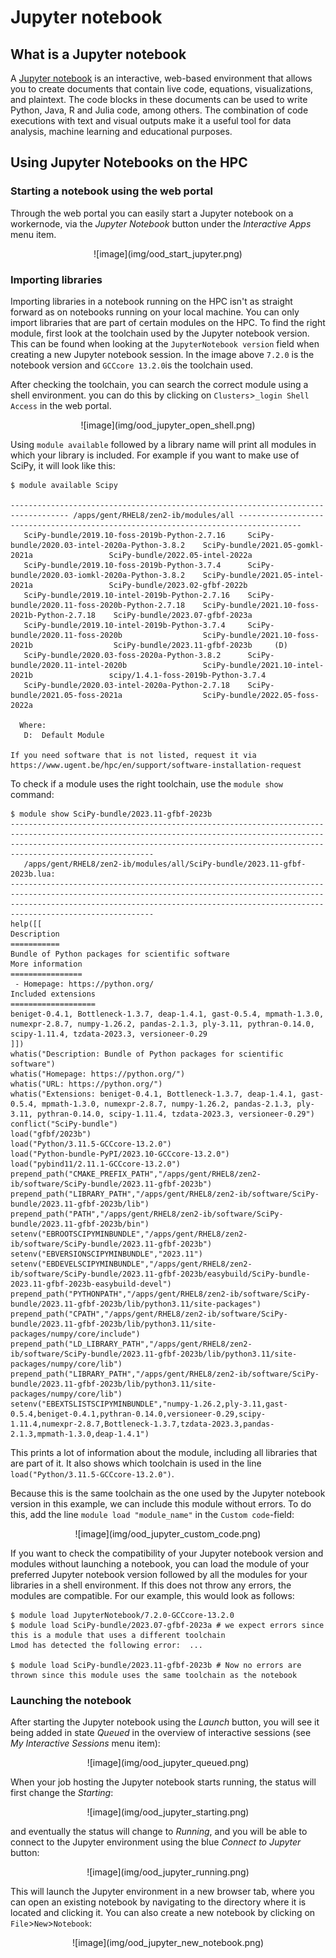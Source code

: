 # Jupyter notebook

## What is a Jupyter notebook

A [Jupyter notebook](https://jupyter.org/) is an interactive, web-based environment that allows you to create documents that contain live code, equations, visualizations, and plaintext. The code blocks in these documents can be used to write Python, Java, R and Julia code, among others. The combination of code executions with text and visual outputs make it a useful tool for data analysis, machine learning and educational purposes.

## Using Jupyter Notebooks on the HPC

### Starting a notebook using the web portal

Through the web portal you can easily start a Jupyter notebook on a workernode, via the *Jupyter Notebook* button under the *Interactive Apps* menu item.

<center>
![image](img/ood_start_jupyter.png)
</center>

### Importing libraries

Importing libraries in a notebook running on the HPC isn't as straight forward as on notebooks running on your local machine. You can only import libraries that are part of certain modules on the HPC. To find the right module, first look at the toolchain used by the Jupyter notebook version. This can be found when looking at the `JupyterNotebook version` field when creating a new Jupyter notebook session. In the image above `7.2.0` is the notebook version and `GCCcore 13.2.0`is the toolchain used.

After checking the toolchain, you can search the correct module using a shell environment. you can do this by clicking on `Clusters`>`_login Shell Access` in the web portal.

<center>
![image](img/ood_jupyter_open_shell.png)
</center>

Using `module available` followed by a library name will print all modules in which your library is included. For example if you want to make use of SciPy, it will look like this:

```shell 
$ module available Scipy

----------------------------------------------------------------------------------- /apps/gent/RHEL8/zen2-ib/modules/all ------------------------------------------------------------------------------------
   SciPy-bundle/2019.10-foss-2019b-Python-2.7.16     SciPy-bundle/2020.03-intel-2020a-Python-3.8.2    SciPy-bundle/2021.05-gomkl-2021a                 SciPy-bundle/2022.05-intel-2022a
   SciPy-bundle/2019.10-foss-2019b-Python-3.7.4      SciPy-bundle/2020.03-iomkl-2020a-Python-3.8.2    SciPy-bundle/2021.05-intel-2021a                 SciPy-bundle/2023.02-gfbf-2022b
   SciPy-bundle/2019.10-intel-2019b-Python-2.7.16    SciPy-bundle/2020.11-foss-2020b-Python-2.7.18    SciPy-bundle/2021.10-foss-2021b-Python-2.7.18    SciPy-bundle/2023.07-gfbf-2023a
   SciPy-bundle/2019.10-intel-2019b-Python-3.7.4     SciPy-bundle/2020.11-foss-2020b                  SciPy-bundle/2021.10-foss-2021b                  SciPy-bundle/2023.11-gfbf-2023b     (D)
   SciPy-bundle/2020.03-foss-2020a-Python-3.8.2      SciPy-bundle/2020.11-intel-2020b                 SciPy-bundle/2021.10-intel-2021b                 scipy/1.4.1-foss-2019b-Python-3.7.4
   SciPy-bundle/2020.03-intel-2020a-Python-2.7.18    SciPy-bundle/2021.05-foss-2021a                  SciPy-bundle/2022.05-foss-2022a

  Where:
   D:  Default Module

If you need software that is not listed, request it via https://www.ugent.be/hpc/en/support/software-installation-request
```

To check if a module uses the right toolchain, use the `module show` command:

```shell
$ module show SciPy-bundle/2023.11-gfbf-2023b
--------------------------------------------------------------------------------------------------------------------------------------------------------------------------------------------------------------------------------------------------
   /apps/gent/RHEL8/zen2-ib/modules/all/SciPy-bundle/2023.11-gfbf-2023b.lua:
--------------------------------------------------------------------------------------------------------------------------------------------------------------------------------------------------------------------------------------------------
help([[
Description
===========
Bundle of Python packages for scientific software
More information
================
 - Homepage: https://python.org/
Included extensions
===================
beniget-0.4.1, Bottleneck-1.3.7, deap-1.4.1, gast-0.5.4, mpmath-1.3.0,
numexpr-2.8.7, numpy-1.26.2, pandas-2.1.3, ply-3.11, pythran-0.14.0,
scipy-1.11.4, tzdata-2023.3, versioneer-0.29
]])
whatis("Description: Bundle of Python packages for scientific software")
whatis("Homepage: https://python.org/")
whatis("URL: https://python.org/")
whatis("Extensions: beniget-0.4.1, Bottleneck-1.3.7, deap-1.4.1, gast-0.5.4, mpmath-1.3.0, numexpr-2.8.7, numpy-1.26.2, pandas-2.1.3, ply-3.11, pythran-0.14.0, scipy-1.11.4, tzdata-2023.3, versioneer-0.29")
conflict("SciPy-bundle")
load("gfbf/2023b")
load("Python/3.11.5-GCCcore-13.2.0")
load("Python-bundle-PyPI/2023.10-GCCcore-13.2.0")
load("pybind11/2.11.1-GCCcore-13.2.0")
prepend_path("CMAKE_PREFIX_PATH","/apps/gent/RHEL8/zen2-ib/software/SciPy-bundle/2023.11-gfbf-2023b")
prepend_path("LIBRARY_PATH","/apps/gent/RHEL8/zen2-ib/software/SciPy-bundle/2023.11-gfbf-2023b/lib")
prepend_path("PATH","/apps/gent/RHEL8/zen2-ib/software/SciPy-bundle/2023.11-gfbf-2023b/bin")
setenv("EBROOTSCIPYMINBUNDLE","/apps/gent/RHEL8/zen2-ib/software/SciPy-bundle/2023.11-gfbf-2023b")
setenv("EBVERSIONSCIPYMINBUNDLE","2023.11")
setenv("EBDEVELSCIPYMINBUNDLE","/apps/gent/RHEL8/zen2-ib/software/SciPy-bundle/2023.11-gfbf-2023b/easybuild/SciPy-bundle-2023.11-gfbf-2023b-easybuild-devel")
prepend_path("PYTHONPATH","/apps/gent/RHEL8/zen2-ib/software/SciPy-bundle/2023.11-gfbf-2023b/lib/python3.11/site-packages")
prepend_path("CPATH","/apps/gent/RHEL8/zen2-ib/software/SciPy-bundle/2023.11-gfbf-2023b/lib/python3.11/site-packages/numpy/core/include")
prepend_path("LD_LIBRARY_PATH","/apps/gent/RHEL8/zen2-ib/software/SciPy-bundle/2023.11-gfbf-2023b/lib/python3.11/site-packages/numpy/core/lib")
prepend_path("LIBRARY_PATH","/apps/gent/RHEL8/zen2-ib/software/SciPy-bundle/2023.11-gfbf-2023b/lib/python3.11/site-packages/numpy/core/lib")
setenv("EBEXTSLISTSCIPYMINBUNDLE","numpy-1.26.2,ply-3.11,gast-0.5.4,beniget-0.4.1,pythran-0.14.0,versioneer-0.29,scipy-1.11.4,numexpr-2.8.7,Bottleneck-1.3.7,tzdata-2023.3,pandas-2.1.3,mpmath-1.3.0,deap-1.4.1")
```
This prints a lot of information about the module, including all libraries that are part of it. It also shows which toolchain is used in the line `load("Python/3.11.5-GCCcore-13.2.0")`.

Because this is the same toolchain as the one used by the Jupyter notebook version in this example, we can include this module without errors. To do this, add the line `module load "module_name"` in the `Custom code`-field:

<center>
![image](img/ood_jupyter_custom_code.png)
</center>

If you want to check the compatibility of your Jupyter notebook version and modules without launching a notebook, you can load the module of your preferred Jupyter notebook version followed by all the modules for your libraries in a shell environment. If this does not throw any errors, the modules are compatible. For our example, this would look as follows:

```shell
$ module load JupyterNotebook/7.2.0-GCCcore-13.2.0
$ module load SciPy-bundle/2023.07-gfbf-2023a # we expect errors since this is a module that uses a different toolchain
Lmod has detected the following error:  ...

$ module load SciPy-bundle/2023.11-gfbf-2023b # Now no errors are thrown since this module uses the same toolchain as the notebook
```

### Launching the notebook

After starting the Jupyter notebook using the *Launch* button, you will see it being added in state *Queued* in the overview of interactive sessions (see *My Interactive Sessions* menu item):

<center>
![image](img/ood_jupyter_queued.png)
</center>

When your job hosting the Jupyter notebook starts running, the status will first change the *Starting*:

<center>
![image](img/ood_jupyter_starting.png)
</center>

and eventually the status will change to *Running*, and you will be able to connect to the Jupyter environment using the blue *Connect to Jupyter* button:

<center>
![image](img/ood_jupyter_running.png)
</center>

This will launch the Jupyter environment in a new browser tab, where you can open an existing notebook by navigating to the directory where it is located and clicking it. You can also create a new notebook by clicking on `File`>`New`>`Notebook`:

<center>
![image](img/ood_jupyter_new_notebook.png)
</center>